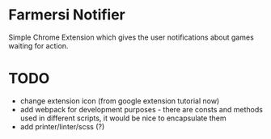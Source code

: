 # Farmersi Notifier

Simple Chrome Extension which gives the user notifications about games waiting for action.

# TODO

- change extension icon (from google extension tutorial now)
- add webpack for development purposes - there are consts and methods used in different scripts, it would be nice to
encapsulate them
- add printer/linter/scss (?)

